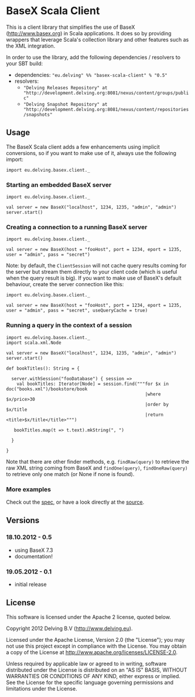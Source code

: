 # BaseX Scala Client

This is a client library that simplifies the use of BaseX (http://www.basex.org) in Scala applications.
It does so by providing wrappers that leverage Scala's collection library and other features such as the XML integration.

In order to use the library, add the following dependencies / resolvers to your SBT build:

- dependencies: `"eu.delving" %% "basex-scala-client" % "0.5"`
- resolvers:
  - `"Delving Releases Repository" at "http://development.delving.org:8081/nexus/content/groups/public"`
  - `"Delving Snapshot Repository" at "http://development.delving.org:8081/nexus/content/repositories/snapshots"`

## Usage

The BaseX Scala client adds a few enhancements using implicit conversions, so if you want to make use of it, always use the following import:

    import eu.delving.basex.client._


### Starting an embedded BaseX server

    import eu.delving.basex.client._

    val server = new BaseX("localhost", 1234, 1235, "admin", "admin")
    server.start()

### Creating a connection to a running BaseX server

    import eu.delving.basex.client._

    val server = new BaseX(host = "fooHost", port = 1234, eport = 1235, user = "admin", pass = "secret")


Note: by default, the `ClientSession` will not cache query results coming for the server but stream them directly to your client code (which is useful when the query result is big). If you want to make use of BaseX's default behaviour, create the server connection like this:

    import eu.delving.basex.client._

    val server = new BaseX(host = "fooHost", port = 1234, eport = 1235, user = "admin", pass = "secret", useQueryCache = true)


### Running a query in the context of a session

    import eu.delving.basex.client._
    import scala.xml.Node
    
    val server = new BaseX("localhost", 1234, 1235, "admin", "admin")
    server.start()

    def bookTitles(): String = {
  
      server.withSession("fooDatabase") { session =>
        val bookTitles: Iterator[Node] = session.find("""for $x in doc("books.xml")/bookstore/book
                                                         |where $x/price>30
                                                         |order by $x/title
                                                         |return <title>$x/title</title>""")

       bookTitles.map(t => t.text).mkString(", ")
   
      }

    } 

Note that there are other finder methods, e.g. `findRaw(query)` to retrieve the raw XML string coming from BaseX and `findOne(query)`, `findOneRaw(query)` to retrieve only one match (or None if none is found).

### More examples

Check out the [spec](https://github.com/delving/basex-scala-client/blob/master/src/test/scala/eu/delving/basex/client/BaseXSpec.scala), or have a look directly at the [source](https://github.com/delving/basex-scala-client/tree/master/src/main/scala/eu/delving/basex/client).
    

## Versions

### 18.10.2012 - 0.5

- using BaseX 7.3
- documentation!

### 19.05.2012 - 0.1

- initial release

## License

This software is licensed under the Apache 2 license, quoted below.

Copyright 2012 Delving B.V (http://www.delving.eu).

Licensed under the Apache License, Version 2.0 (the "License"); you may not use this project except in compliance with the License. You may obtain a copy of the License at http://www.apache.org/licenses/LICENSE-2.0.

Unless required by applicable law or agreed to in writing, software distributed under the License is distributed on an "AS IS" BASIS, WITHOUT WARRANTIES OR CONDITIONS OF ANY KIND, either express or implied. See the License for the specific language governing permissions and limitations under the License.
